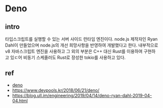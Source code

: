 # Deno

## intro
타입스크립트를 실행할 수 있는 서버 사이드 런타임 엔진이다. node.js 제작자인 Ryan Dahl이 만들었으며 node.js의 개선 희망사항을 반영하여 개발했다고 한다. 내부적으로 v8 자바스크립트 엔진을 사용하고 그 외의 부분은 C++ 대신 Rust를 이용하여 구현하고 있ㄷ어 비동기 스케줄러도 Rust로 장성한 tokio를 사용하고 있다.


## ref
- [deno](https://devage.tistory.com/69)
- https://www.devpools.kr/2018/06/21/deno/
- https://blog.ull.im/engineering/2019/04/14/deno-ryan-dahl-2019-04-04.html